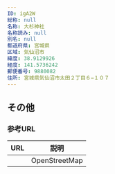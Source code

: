 ```yaml
---
ID: igA2W
総称: null
名称: 大杉神社
名称読み: null
別名: null
都道府県: 宮城県
区域: 気仙沼市
緯度: 38.9129926
経度: 141.5736242
郵便番号: 9880082
住所: 宮城県気仙沼市太田２丁目６−１０７
---
```


## その他

### 参考URL

| URL | 説明          |
| --- | ------------- |
|     | OpenStreetMap |
